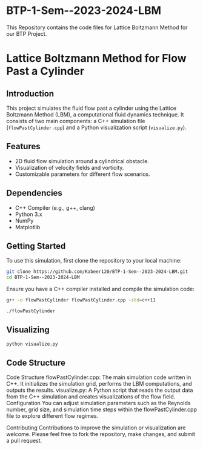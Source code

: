 # BTP-1-Sem--2023-2024-LBM
This Repository contains the code files for Lattice Boltzmann Method for our BTP Project.

# Lattice Boltzmann Method for Flow Past a Cylinder

## Introduction
This project simulates the fluid flow past a cylinder using the Lattice Boltzmann Method (LBM), a computational fluid dynamics technique. It consists of two main components: a C++ simulation file (`flowPastCylinder.cpp`) and a Python visualization script (`visualize.py`).

## Features
- 2D fluid flow simulation around a cylindrical obstacle.
- Visualization of velocity fields and vorticity.
- Customizable parameters for different flow scenarios.

## Dependencies
- C++ Compiler (e.g., g++, clang)
- Python 3.x
- NumPy
- Matplotlib

## Getting Started

To use this simulation, first clone the repository to your local machine:

```bash
git clone https://github.com/Kabeer120/BTP-1-Sem--2023-2024-LBM.git
cd BTP-1-Sem--2023-2024-LBM
```
Ensure you have a C++ compiler installed and compile the simulation code:

```bash
g++ -o flowPastCylinder flowPastCylinder.cpp -std=c++11
```
```bash
./flowPastCylinder
```




## Visualizing
```bash
python visualize.py
```

## Code Structure

Code Structure
flowPastCylinder.cpp: The main simulation code written in C++. It initializes the simulation grid, performs the LBM computations, and outputs the results.
visualize.py: A Python script that reads the output data from the C++ simulation and creates visualizations of the flow field.
Configuration
You can adjust simulation parameters such as the Reynolds number, grid size, and simulation time steps within the flowPastCylinder.cpp file to explore different flow regimes.

Contributing
Contributions to improve the simulation or visualization are welcome. Please feel free to fork the repository, make changes, and submit a pull request.


